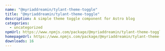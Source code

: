 ```yaml
---
name: "@myriaddreamin/tylant-theme-toggle"
title: "@myriaddreamin/tylant-theme-toggle"
description: A simple theme toggle component for Astro blog
categories:
  - uncategorized
npmUrl: https://www.npmjs.com/package/@myriaddreamin/tylant-theme-toggle
homepageUrl: https://www.npmjs.com/package/@myriaddreamin/tylant-theme-toggle
downloads: 16
---
```

